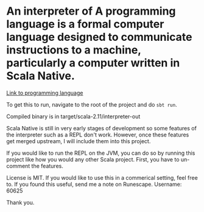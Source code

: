 # An interpreter of A programming language is a formal computer language designed to communicate instructions to a machine, particularly a computer written in Scala Native.

[Link to programming language](https://esolangs.org/wiki/A_programming_language_is_a_formal_computer_language_designed_to_communicate_instructions_to_a_machine,_particularly_a_computer.)

To get this to run, navigate to the root of the project and do `sbt run`. 

Compiled binary is in target/scala-2.11/interpreter-out

Scala Native is still in very early stages of development so some features of the interpreter such as a REPL don't work. However, once these features get merged upstream, I will include them into this project. 

If you would like to run the REPL on the JVM, you can do so by running this project like how you would any other Scala project. First, you have to un-comment the features. 

License is MIT. If you would like to use this in a commerical setting, feel free to. If you found this useful, send me a note on Runescape. Username: 60625

Thank you.
